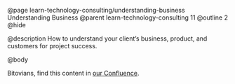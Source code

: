 @page learn-technology-consulting/understanding-business Understanding Business
@parent learn-technology-consulting 11
@outline 2
@hide

@description How to understand your client’s business, product, and customers for project success.

@body

Bitovians, find this content in [our Confluence](https://bitovi.atlassian.net/wiki/spaces/DEL/pages/1362035523/Understanding+Business).